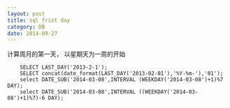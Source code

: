 ```yaml
---
layout: post
title: sql frist day
category: DB
date: 2014-09-27
---
```

计算周月的第一天， 以星期天为一周的开始

		SELECT LAST_DAY('2013-2-1');
		SELECT concat(date_format(LAST_DAY('2013-02-01'),'%Y-%m-'),'01');
		select DATE_SUB('2014-03-08',INTERVAL (WEEKDAY('2014-03-08')+1)%7 DAY);
		select DATE_SUB('2014-03-08',INTERVAL ((WEEKDAY('2014-03-08')+1)%7)-6 DAY);